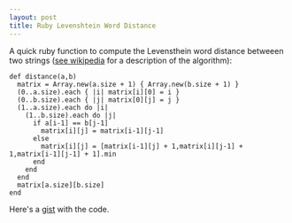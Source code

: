 ```yaml
---
layout: post
title: Ruby Levenshtein Word Distance
---
```

A quick ruby function to compute the Levensthein word distance betweeen two strings ([see wikipedia](http://en.wikipedia.org/wiki/Levenshtein_distance) for a description of the algorithm):

    def distance(a,b)
      matrix = Array.new(a.size + 1) { Array.new(b.size + 1) }
      (0..a.size).each { |i| matrix[i][0] = i }
      (0..b.size).each { |j| matrix[0][j] = j }
      (1..a.size).each do |i|
        (1..b.size).each do |j|
          if a[i-1] == b[j-1]
            matrix[i][j] = matrix[i-1][j-1]
          else
            matrix[i][j] = [matrix[i-1][j] + 1,matrix[i][j-1] + 1,matrix[i-1][j-1] + 1].min
          end
        end
      end
      matrix[a.size][b.size]
    end

Here's a [gist](https://gist.github.com/1062009) with the code.
